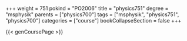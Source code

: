 +++
weight = 751
pokind = "PO2006"
title = "physics751"
degree = "msphysik"
parents = ["physics700"]
tags = ["msphysik", "physics751", "physics700"]
categories = ["course"]
bookCollapseSection = false
+++

{{< genCoursePage >}}
